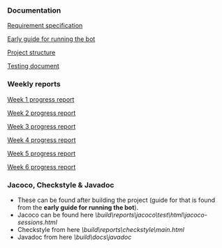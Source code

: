 ### Documentation
[Requirement specification](https://github.com/SamiP7/TiraLab-ChessBot2020/blob/master/documentation/requirement%20specification.md)

[Early guide for running the bot](https://github.com/SamiP7/TiraLab-ChessBot2020/blob/master/documentation/guide%20to%20run%20the%20program.md)

[Project structure](https://github.com/SamiP7/TiraLab-ChessBot2020/blob/master/documentation/structure.md)

[Testing document](https://github.com/SamiP7/TiraLab-ChessBot2020/blob/master/documentation/testing.md)

### Weekly reports
[Week 1 progress report](https://github.com/SamiP7/TiraLab-ChessBot2020/blob/master/documentation/week%201%20report.md)

[Week 2 progress report](https://github.com/SamiP7/TiraLab-ChessBot2020/blob/master/documentation/week%202%20report.md)

[Week 3 progress report](https://github.com/SamiP7/TiraLab-ChessBot2020/blob/master/documentation/week%203%20report.md)

[Week 4 progress report](https://github.com/SamiP7/TiraLab-ChessBot2020/blob/master/documentation/week%204%20report.md)

[Week 5 progress report](https://github.com/SamiP7/TiraLab-ChessBot2020/blob/master/documentation/week%205%20report.md)

[Week 6 progress report](https://github.com/SamiP7/TiraLab-ChessBot2020/blob/master/documentation/week%206%20report.md)


### Jacoco, Checkstyle & Javadoc
* These can be found after building the project (guide for that is found from the **early guide for running the bot**).
* Jacoco can be found here *\build\reports\jacoco\test\html\jacoco-sessions.html*
* Checkstyle from here *\build\reports\checkstyle\main.html*
* Javadoc from here *\build\docs\javadoc*
